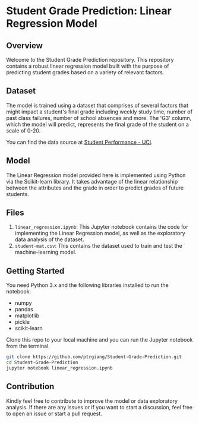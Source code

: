 # Student Grade Prediction: Linear Regression Model 

## Overview
Welcome to the Student Grade Prediction repository. This repository contains a robust linear regression model built with the purpose of predicting student grades based on a variety of relevant factors. 

## Dataset
The model is trained using a dataset that comprises of several factors that might impact a student's final grade including weekly study time, number of past class failures, number of school absences and more. The 'G3' column, which the model will predict, represents the final grade of the student on a scale of 0-20.

You can find the data source at [Student Performance - UCI](https://archive.ics.uci.edu/dataset/320/student+performance).

## Model
The Linear Regression model provided here is implemented using Python via the Scikit-learn library. It takes advantage of the linear relationship between the attributes and the grade in order to predict grades of future students. 

## Files
1. `linear_regression.ipynb`: This Jupyter notebook contains the code for implementing the Linear Regression model, as well as the exploratory data analysis of the dataset.
2. `student-mat.csv`: This contains the dataset used to train and test the machine-learning model.

## Getting Started
You need Python 3.x and the following libraries installed to run the notebook:
- numpy
- pandas
- matplotlib
- pickle
- scikit-learn

Clone this repo to your local machine and you can run the Jupyter notebook from the terminal.

```bash
git clone https://github.com/ptrgiang/Student-Grade-Prediction.git
cd Student-Grade-Prediction
jupyter notebook linear_regression.ipynb
```

## Contribution
Kindly feel free to contribute to improve the model or data exploratory analysis. If there are any issues or if you want to start a discussion, feel free to open an issue or start a pull request.
